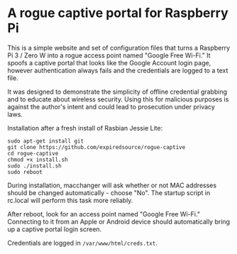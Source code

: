 # A rogue captive portal for Raspberry Pi

This is a simple website and set of configuration files that turns a Raspberry Pi 3 / Zero W into a rogue access point named "Google Free Wi-Fi." It spoofs a captive portal that looks like the Google Account login page, however authentication always fails and the credentials are logged to a text file.

It was designed to demonstrate the simplicity of offline credential grabbing and to educate about wireless security. Using this for malicious purposes is against the author's intent and could lead to prosecution under privacy laws.

Installation after a fresh install of Rasbian Jessie Lite:
```
sudo apt-get install git
git clone https://github.com/expiredsource/rogue-captive
cd rogue-captive
chmod +x install.sh
sudo ./install.sh
sudo reboot
```
During installation, macchanger will ask whether or not MAC addresses should be changed automatically - choose "No". The startup script in rc.local will perform this task more reliably.

After reboot, look for an access point named "Google Free Wi-Fi." Connecting to it from an Apple or Android device should automatically bring up a captive portal login screen.

Credentials are logged in `/var/www/html/creds.txt`.

